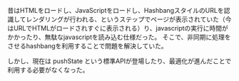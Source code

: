 昔はHTMLをロードし、JavaScriptをロードし、HashbangスタイルのURLを認識してレンダリングが行われる、というステップでページが表示されていた（今はURLでHTMLがロードされすぐに表示される）り、javascriptの実行に時間がかかったり、無駄なjavascriptを読み込む仕様だった。
そこで、非同期に処理をさせるhashbangを利用することで問題を解決していた。

しかし、現在は pushState という標準APIが登場したり、最適化が進んだことで利用する必要がなくなった。